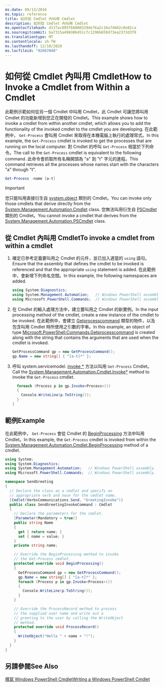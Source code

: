 ```yaml
---
ms.date: 09/13/2016
ms.topic: reference
title: 如何從 Cmdlet 內叫用 Cmdlet
description: 如何從 Cmdlet 內叫用 Cmdlet
ms.openlocfilehash: d137ac895f66000329de76a2c16a74b02c0e82ca
ms.sourcegitcommit: ba7315a496986451cfc1296b659d73ea2373d3f0
ms.translationtype: MT
ms.contentlocale: zh-TW
ms.lasthandoff: 12/10/2020
ms.locfileid: "92667040"
---
```

# <a name="how-to-invoke-a-cmdlet-from-within-a-cmdlet"></a><span data-ttu-id="2e00c-103">如何從 Cmdlet 內叫用 Cmdlet</span><span class="sxs-lookup"><span data-stu-id="2e00c-103">How to Invoke a Cmdlet from Within a Cmdlet</span></span>

<span data-ttu-id="2e00c-104">此範例示範如何從另一個 Cmdlet 中叫用 Cmdlet，此 Cmdlet 可讓您將叫用 Cmdlet 的功能新增到您正在開發的 Cmdlet。</span><span class="sxs-lookup"><span data-stu-id="2e00c-104">This example shows how to invoke a cmdlet from within another cmdlet, which allows you to add the functionality of the invoked cmdlet to the cmdlet you are developing.</span></span> <span data-ttu-id="2e00c-105">在此範例中， `Get-Process` 會叫用 Cmdlet 來取得在本機電腦上執行的處理常式。</span><span class="sxs-lookup"><span data-stu-id="2e00c-105">In this example, the `Get-Process` cmdlet is invoked to get the processes that are running on the local computer.</span></span> <span data-ttu-id="2e00c-106">對 Cmdlet 的呼叫 `Get-Process` 相當於下列命令。</span><span class="sxs-lookup"><span data-stu-id="2e00c-106">The call to the `Get-Process` cmdlet is equivalent to the following command.</span></span> <span data-ttu-id="2e00c-107">此命令會抓取所有名稱開頭為 "a" 到 "t" 字元的進程。</span><span class="sxs-lookup"><span data-stu-id="2e00c-107">This command retrieves all the processes whose names start with the characters "a" through "t".</span></span>

```powershell
Get-Process -name [a-t]
```

> [!IMPORTANT]
> <span data-ttu-id="2e00c-108">您只能叫用直接衍生自 [system.object](/dotnet/api/System.Management.Automation.Cmdlet) 類別的 Cmdlet。</span><span class="sxs-lookup"><span data-stu-id="2e00c-108">You can invoke only those cmdlets that derive directly from the [System.Management.Automation.Cmdlet](/dotnet/api/System.Management.Automation.Cmdlet) class.</span></span> <span data-ttu-id="2e00c-109">您無法叫用衍生自 [PSCmdlet](/dotnet/api/System.Management.Automation.PSCmdlet) 類別的 Cmdlet。</span><span class="sxs-lookup"><span data-stu-id="2e00c-109">You cannot invoke a cmdlet that derives from the [System.Management.Automation.PSCmdlet](/dotnet/api/System.Management.Automation.PSCmdlet) class.</span></span>

## <a name="to-invoke-a-cmdlet-from-within-a-cmdlet"></a><span data-ttu-id="2e00c-110">從 Cmdlet 內叫用 Cmdlet</span><span class="sxs-lookup"><span data-stu-id="2e00c-110">To invoke a cmdlet from within a cmdlet</span></span>

1. <span data-ttu-id="2e00c-111">確定已參考定義要叫用之 Cmdlet 的元件，並已加入適當的 `using` 語句。</span><span class="sxs-lookup"><span data-stu-id="2e00c-111">Ensure that the assembly that defines the cmdlet to be invoked is referenced and that the appropriate `using` statement is added.</span></span> <span data-ttu-id="2e00c-112">在此範例中，會新增下列命名空間。</span><span class="sxs-lookup"><span data-stu-id="2e00c-112">In this example, the following namespaces are added.</span></span>

    ```csharp
    using System.Diagnostics;
    using System.Management.Automation;   // Windows PowerShell assembly.
    using Microsoft.PowerShell.Commands;  // Windows PowerShell assembly.
    ```

2. <span data-ttu-id="2e00c-113">在 Cmdlet 的輸入處理方法中，建立要叫用之 Cmdlet 的新實例。</span><span class="sxs-lookup"><span data-stu-id="2e00c-113">In the input processing method of the cmdlet, create a new instance of the cmdlet to be invoked.</span></span> <span data-ttu-id="2e00c-114">在此範例中，會建立 [Getprocesscommand](/dotnet/api/Microsoft.PowerShell.Commands.GetProcessCommand) 類型的物件，以及包含叫用 Cmdlet 時所使用之引數的字串。</span><span class="sxs-lookup"><span data-stu-id="2e00c-114">In this example, an object of type [Microsoft.PowerShell.Commands.Getprocesscommand](/dotnet/api/Microsoft.PowerShell.Commands.GetProcessCommand) is created along with the string that contains the arguments that are used when the cmdlet is invoked.</span></span>

    ```csharp
    GetProcessCommand gp = new GetProcessCommand();
    gp.Name = new string[] { "[a-t]*" };
    ```

3. <span data-ttu-id="2e00c-115">呼叫 system.servicemodel. [invoke \*](/dotnet/api/System.Management.Automation.Cmdlet.Invoke) 方法以叫用 `Get-Process` Cmdlet。</span><span class="sxs-lookup"><span data-stu-id="2e00c-115">Call the [System.Management.Automation.Cmdlet.Invoke\*](/dotnet/api/System.Management.Automation.Cmdlet.Invoke) method to invoke the `Get-Process` cmdlet.</span></span>

    ```csharp
      foreach (Process p in gp.Invoke<Process>())
      {
        Console.WriteLine(p.ToString());
      }
    }
    ```

## <a name="example"></a><span data-ttu-id="2e00c-116">範例</span><span class="sxs-lookup"><span data-stu-id="2e00c-116">Example</span></span>

<span data-ttu-id="2e00c-117">在此範例中， `Get-Process` 會從 Cmdlet 的 [BeginProcessing](/dotnet/api/System.Management.Automation.Cmdlet.BeginProcessing) 方法中叫用 Cmdlet。</span><span class="sxs-lookup"><span data-stu-id="2e00c-117">In this example, the `Get-Process` cmdlet is invoked from within the [System.Management.Automation.Cmdlet.BeginProcessing](/dotnet/api/System.Management.Automation.Cmdlet.BeginProcessing) method of a cmdlet.</span></span>

```csharp
using System;
using System.Diagnostics;
using System.Management.Automation;   // Windows PowerShell assembly.
using Microsoft.PowerShell.Commands;  // Windows PowerShell assembly.

namespace SendGreeting
{
  // Declare the class as a cmdlet and specify an
  // appropriate verb and noun for the cmdlet name.
  [Cmdlet(VerbsCommunications.Send, "GreetingInvoke")]
  public class SendGreetingInvokeCommand : Cmdlet
  {
    // Declare the parameters for the cmdlet.
    [Parameter(Mandatory = true)]
    public string Name
    {
      get { return name; }
      set { name = value; }
    }
    private string name;

    // Override the BeginProcessing method to invoke
    // the Get-Process cmdlet.
    protected override void BeginProcessing()
    {
      GetProcessCommand gp = new GetProcessCommand();
      gp.Name = new string[] { "[a-t]*" };
      foreach (Process p in gp.Invoke<Process>())
      {
        Console.WriteLine(p.ToString());
      }
    }

    // Override the ProcessRecord method to process
    // the supplied user name and write out a
    // greeting to the user by calling the WriteObject
    // method.
    protected override void ProcessRecord()
    {
      WriteObject("Hello " + name + "!");
    }
  }
}
```

## <a name="see-also"></a><span data-ttu-id="2e00c-118">另請參閱</span><span class="sxs-lookup"><span data-stu-id="2e00c-118">See Also</span></span>

[<span data-ttu-id="2e00c-119">撰寫 Windows PowerShell Cmdlet</span><span class="sxs-lookup"><span data-stu-id="2e00c-119">Writing a Windows PowerShell Cmdlet</span></span>](./writing-a-windows-powershell-cmdlet.md)
